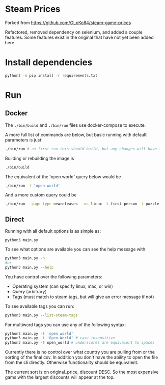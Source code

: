 # Steam Prices

Forked from https://github.com/OLoKo64/steam-game-prices

Refactored, removed dependency on selenium, and added a couple features. Some features exist in the original that have not yet been added here.

# Install dependencies

```sh
python3 -m pip install -r requirements.txt
```

# Run

## Docker

The `./bin/build` and `./bin/run` files use docker-compose to execute. 

A more full list of commands are below, but basic running with default parameters is just:

```sh
./bin/run # on first run this should build, but any changes will have to be rebuilt
```

Building or rebuilding the image is

```sh
./bin/build
```

The equivalent of the 'open world' query below would be

```sh
./bin/run -t 'open world'
```

And a more custom query could be

```sh
./bin/run --page-type newreleases --os linux -t first-person -t puzzle
```

## Direct

Running with all default options is as simple as:

```
python3 main.py
```

To see what options are available you can see the help message with 

```sh
python3 main.py -h
#or 
python3 main.py --help
```

You have control over the following parameters:

* Operating system (can specify linux, mac, or win)
* Query (arbitrary)
* Tags (must match to steam tags, but will give an error message if not)


To see available tags you can run:

```sh
python3 main.py --list-steam-tags
```

For multiword tags you can use any of the following syntax:

```sh
python3 main.py -t 'open world'
python3 main.py -t 'Open World' # case insensitive
python3 main.py -t open_world # underscores are equivalent to spaces
```

Currently there is no control over what country you are pulling from or the sorting of the final csv. In addition you don't have the ability to open the file from the cli directly. Otherwise functionality should be equivalent.

The current sort is on original\_price, discount DESC. So the most expensive gams with the largest discounts will appear at the top.
